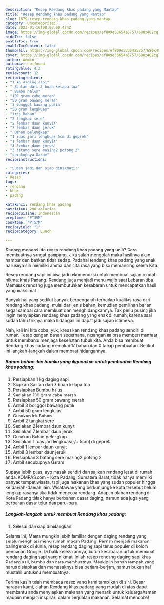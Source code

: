```yaml
---
description: "Resep Rendang khas padang yang Mantap"
title: "Resep Rendang khas padang yang Mantap"
slug: 1679-resep-rendang-khas-padang-yang-mantap
category: Uncategorized
date: 2023-01-16T08:03:00.424Z
image: https://img-global.cpcdn.com/recipes/ef809e53654a5757/680x482cq70/rendang-khas-padang-foto-resep-utama.jpg
hideToc: false
enableToc: true
enableTocContent: false
thumbnail: https://img-global.cpcdn.com/recipes/ef809e53654a5757/680x482cq70/rendang-khas-padang-foto-resep-utama.jpg
cover: https://img-global.cpcdn.com/recipes/ef809e53654a5757/680x482cq70/rendang-khas-padang-foto-resep-utama.jpg
author: Admin
authorAv: notfound
ratingvalue: 4.2
reviewcount: 12
recipeingredient:
- "1 kg daging sapi"
- " Santan dari 3 buah kelapa tua"
- " Bumbu halus"
- "100 gram cabe merah"
- "50 gram bawang merah"
- "3 bonggol bawang putih"
- "50 gram lengkuas"
- "iris Bahan"
- "2 tangkai sere"
- "2 lembar daun kunyit"
- "7 lembar daun jeruk"
- " Bahan pelengkap"
- "1 ruas jari lengkuas 5cm di geprek"
- "1 lembar daun kunyit"
- "3 lembar daun jeruk"
- "3 batang sere masing2 potong 2"
- "secukupnya Garam"
recipeinstructions:

- "Sudah jadi dan siap dinikmati!"
categories:
- Resep
tags:
- rendang
- khas
- padang

katakunci: rendang khas padang 
nutrition: 298 calories
recipecuisine: Indonesian
preptime: "PT39M"
cooktime: "PT57M"
recipeyield: "1"
recipecategory: Lunch

---
```





Sedang mencari ide resep rendang khas padang yang unik? Cara membuatnya sangat gampang. Jika salah mengolah maka hasilnya akan hambar dan bahkan tidak sedap. Padahal rendang khas padang yang enak harusnya sih memiliki aroma dan cita rasa yang bisa memancing selera Kita.





Resep rendang sapi ini bisa jadi rekomendasi untuk membuat sajian rendah nikmat khas Padang. Rendang juga menjadi menu wajib saat Lebaran tiba. Memasak rendang juga membutuhkan kesabaran untuk mendapatkan hasil yang maksimal.

Banyak hal yang sedikit banyak berpengaruh terhadap kualitas rasa dari rendang khas padang, mulai dari jenis bahan, kemudian pemilihan bahan segar sampai cara membuat dan menghidangkannya. Tak perlu pusing jika ingin menyiapkan rendang khas padang yang enak di rumah, karena asal sudah tahu triknya maka hidangan ini dapat jadi sajian istimewa.






Nah, kali ini kita coba, yuk, kreasikan rendang khas padang sendiri di rumah. Tetap dengan bahan sederhana, hidangan ini bisa memberi manfaat untuk membantu menjaga kesehatan tubuh kita. Anda bisa membuat Rendang khas padang memakai 17 bahan dan 0 tahap pembuatan. Berikut ini langkah-langkah dalam membuat hidangannya.

<!--inarticleads1-->

##### Bahan-bahan dan bumbu yang digunakan untuk pembuatan Rendang khas padang:

1. Persiapkan 1 kg daging sapi
1. Siapkan  Santan dari 3 buah kelapa tua
1. Persiapkan  Bumbu halus
1. Sediakan 100 gram cabe merah
1. Persiapkan 50 gram bawang merah
1. Ambil 3 bonggol bawang putih
1. Ambil 50 gram lengkuas
1. Gunakan iris Bahan
1. Ambil 2 tangkai sere
1. Sediakan 2 lembar daun kunyit
1. Sediakan 7 lembar daun jeruk
1. Gunakan  Bahan pelengkap
1. Sediakan 1 ruas jari lengkuas(-/+ 5cm) di geprek
1. Ambil 1 lembar daun kunyit
1. Ambil 3 lembar daun jeruk
1. Persiapkan 3 batang sere masing2 potong 2
1. Ambil secukupnya Garam


Supaya lebih puas, ayo masak sendiri dan sajikan rendang lezat di rumah anda. KOMPAS.com - Kota Padang, Sumatera Barat, tidak hanya memiliki banyak tempat wisata, tapi juga makanan khas yang sudah populer hingga ke daerah-daerah lain. Wisatawan yang berkunjung ke kota tersebut belum lengkap rasanya jika tidak mencoba rendang. Adapun olahan rendang di Kota Padang tidak hanya berbahan dasar daging, namun ada juga yang berbahan dasar telur dan paru-paru. 

<!--inarticleads2-->

##### Langkah-langkah untuk membuat Rendang khas padang:


1. Selesai dan siap dihidangkan!

Selama ini, Mama mungkin lebih familiar dengan daging rendang yang selalu menghiasi menu rumah makan Padang. Pernah menjadi makanan paling enak di dunia, resep rendang daging sapi terus populer di kolom pencarian Google. Di balik kelezatannya, butuh kesabaran untuk membuat rendang daging sapi yang nikmat. Inilah resep rendang daging sapi khas Padang asli, bumbu dan cara membuatnya. Meskipun bahan rempah yang harus disiapkan dan memasaknya bisa berjam-berjam, namun bukan hal mustahil untukmu membuatnya. 

Terima kasih telah membaca resep yang kami tampilkan di sini. Besar harapan kami, olahan Rendang khas padang yang mudah di atas dapat membantu anda menyiapkan makanan yang menarik untuk keluarga/teman maupun menjadi inspirasi dalam berjualan makanan. Selamat mencoba!
